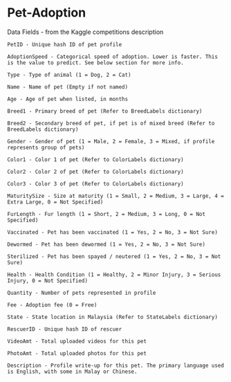 # Pet-Adoption

Data Fields - from the Kaggle competitions description

    PetID - Unique hash ID of pet profile

    AdoptionSpeed - Categorical speed of adoption. Lower is faster. This is the value to predict. See below section for more info.

    Type - Type of animal (1 = Dog, 2 = Cat)

    Name - Name of pet (Empty if not named)

    Age - Age of pet when listed, in months

    Breed1 - Primary breed of pet (Refer to BreedLabels dictionary)

    Breed2 - Secondary breed of pet, if pet is of mixed breed (Refer to BreedLabels dictionary)

    Gender - Gender of pet (1 = Male, 2 = Female, 3 = Mixed, if profile represents group of pets)

    Color1 - Color 1 of pet (Refer to ColorLabels dictionary)

    Color2 - Color 2 of pet (Refer to ColorLabels dictionary)

    Color3 - Color 3 of pet (Refer to ColorLabels dictionary)

    MaturitySize - Size at maturity (1 = Small, 2 = Medium, 3 = Large, 4 = Extra Large, 0 = Not Specified)

    FurLength - Fur length (1 = Short, 2 = Medium, 3 = Long, 0 = Not Specified)

    Vaccinated - Pet has been vaccinated (1 = Yes, 2 = No, 3 = Not Sure)

    Dewormed - Pet has been dewormed (1 = Yes, 2 = No, 3 = Not Sure)

    Sterilized - Pet has been spayed / neutered (1 = Yes, 2 = No, 3 = Not Sure)

    Health - Health Condition (1 = Healthy, 2 = Minor Injury, 3 = Serious Injury, 0 = Not Specified)

    Quantity - Number of pets represented in profile

    Fee - Adoption fee (0 = Free)

    State - State location in Malaysia (Refer to StateLabels dictionary)

    RescuerID - Unique hash ID of rescuer

    VideoAmt - Total uploaded videos for this pet

    PhotoAmt - Total uploaded photos for this pet

    Description - Profile write-up for this pet. The primary language used is English, with some in Malay or Chinese.
